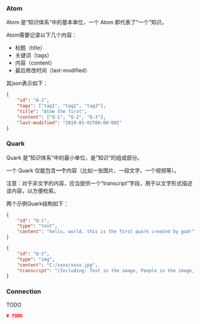 
### Atom
Atom 是“知识体系”中的基本单位，一个 Atom 即代表了“一个”知识。

Atom需要记录以下几个内容：
- 标题（title）
- 关键词（tags）
- 内容（content）
- 最后修改时间（last-modified）

其json表示如下：
```json
{
    "id": "A-1",
    "tags": ["tag1", "tag2", "tag3"],
    "title": "Atom the first",
    "content": ["Q-1", "Q-2", "Q-3"],
    "last-modified": "2019-01-01T00:00:00Z"
}
```

### Quark
Quark 是”知识体系“中的最小单位，是”知识“的组成部分。

一个 Quark 仅能包含**一个**内容（比如一张图片、一段文字、一个视频等）。

注意：对于非文字的内容，应当提供一个“transcript”字段，用于以文字形式描述该内容，以方便检索。

两个示例Quark结构如下：
```json
{
    "id": "Q-1",
    "type": "text",
    "content": "hello, world. this is the first quark created by god!"
}
```
```json
{
    "id": "Q-2",
    "type": "img",
    "content": "C:/xxxx/xxxx.jpg",
    "transcript": "(Including: Text in the image, People in the image, etc. in order to make the image searchable)"
}
```

### Connection
TODO
```json
# TODO
```

